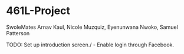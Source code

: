 # 461L-Project

SwoleMates
Arnav Kaul,  Nicole Muzquiz, Eyenunwana Nwoko, Samuel Patterson

TODO: Set up introduction screen./
        - Enable login through Facebook.
